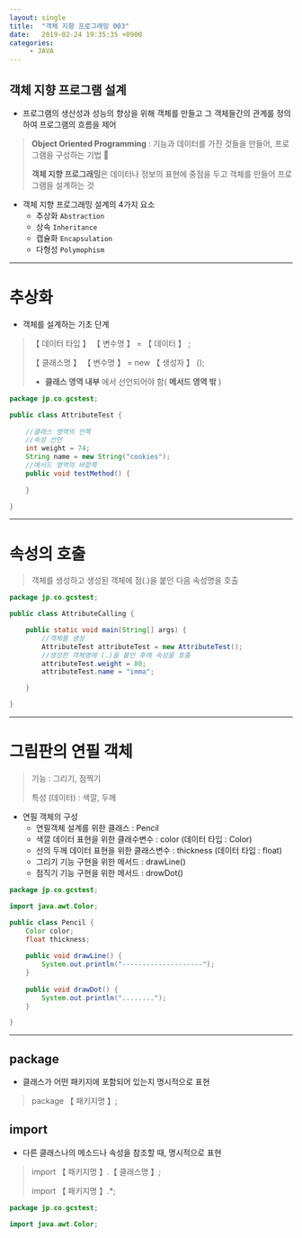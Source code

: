 ```yaml
---
layout: single
title:  "객체 지향 프로그래밍 003"
date:   2019-02-24 19:35:35 +0900
categories:
     - JAVA
---
```

## 객체 지향 프로그램 설계 

* 프로그램의 생산성과 성능의 향상을 위해 객체를 만들고 그 객체들간의 관계를 정의하여 프로그램의 흐름을 제어

> **Object Oriented Programming** : 기능과 데이터를 가진 것들을 만들어, 프로그램을 구성하는 기법 
>
>
> **객체 지향 프로그래밍**은 데이터나 정보의 표현에 중점을 두고 객체를 만들어 프로그램을 설계하는 것

* 객체 지향 프로그래밍 설계의 4가지 요소
    * 추상화 `Abstraction`
	* 상속 `Inheritance`
	* 캡슐화 `Encapsulation`
	* 다형성 `Polymophism`

---

# 추상화
* 객체를 설계하는 기초 단계

> 【 데이터 타입 】 【 변수명 】  =  【 데이터 】 ;
>
> 【 클래스명 】 【 변수명 】  = new 【 생성자 】 ();
> * **클래스 영역 내부** 에서 선언되어야 함( **메서드 영역 밖**  )

``` java
package jp.co.gcstest;

public class AttributeTest {
	
	//클래스 영역의 안쪽
	//속성 선언
	int weight = 74;
	String name = new String("cookies");
	//메서드 영역의 바깥쪽 
	public void testMethod() {
		
	}

}
```

---

# 속성의 호출
> 객체를 생성하고 생성된 객체에 점(.)을 붙인 다음 속성명을 호출

``` java
package jp.co.gcstest;

public class AttributeCalling {

	public static void main(String[] args) {
		//객체를 생성
		AttributeTest attributeTest = new AttributeTest();
		//생성한 객체명에 (.)을 붙인 후에 속성을 호출
		attributeTest.weight = 80;
		attributeTest.name = "imma";

	}

}
```

---

# 그림판의 연필 객체
> 기능 : 그리기, 점찍기
>
> 특성 (데이터) : 색깔, 두께


* 연필 객체의 구성
    * 연필객체 설계를 위한 클래스 : Pencil
    * 색깔 데이터 표현을 위한 클래수변수 : color (데이터 타입 : Color)
    * 선의 두께 데이터 표현을 위한 클래스변수 : thickness (데이터 타입 : float)
    * 그리기 기능 구현을 위한 메서드 : drawLine()
    * 점직기 기능 구현을 위한 메서드 : drowDot()

``` java
package jp.co.gcstest;

import java.awt.Color;

public class Pencil {
	Color color;
	float thickness;
	
	public void drawLine() {
		System.out.println("--------------------");
	}
	
	public void drawDot() {
		System.out.println("........");
	}

}
```

---

## package
* 클래스가 어떤 패키지에 포함되어 있는지 명시적으로 표현

> package 【 패키지명 】;

## import
* 다른 클래스나의 메소드나 속성을 참조할 때, 명시적으로 표현

> import 【 패키지명 】.【 클래스명 】;
>
> import 【 패키지명 】.*;

``` java
package jp.co.gcstest;

import java.awt.Color;
```